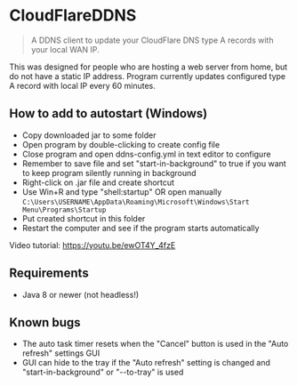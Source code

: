 # CloudFlareDDNS

>A DDNS client to update your CloudFlare DNS type A records with your local WAN IP.

This was designed for people who are hosting a web server from home, but do not have a static IP address.
Program currently updates configured type A record with local IP every 60 minutes.

## How to add to autostart (Windows)
- Copy downloaded jar to some folder
- Open program by double-clicking to create config file
- Close program and open ddns-config.yml in text editor to configure
- Remember to save file and set "start-in-background" to true if you want to keep program silently running in background
- Right-click on .jar file and create shortcut
- Use Win+R and type "shell:startup" OR open manually ```C:\Users\USERNAME\AppData\Roaming\Microsoft\Windows\Start Menu\Programs\Startup```
- Put created shortcut in this folder
- Restart the computer and see if the program starts automatically

Video tutorial: https://youtu.be/ewOT4Y_4fzE

## Requirements
- Java 8 or newer (not headless!)

## Known bugs
- The auto task timer resets when the "Cancel" button is used in the "Auto refresh" settings GUI
- GUI can hide to the tray if the "Auto refresh" setting is changed and "start-in-background" or "--to-tray" is used